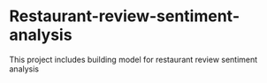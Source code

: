 # Restaurant-review-sentiment-analysis

This project includes building model for restaurant review sentiment analysis 
